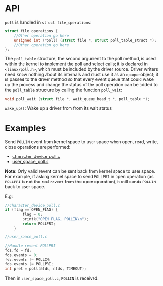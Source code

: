 # API

``poll`` is handled in ``struct file_operations``:

```c
struct file_operations {
    //Other operation go here
    unsigned int (*poll) (struct file *, struct poll_table_struct *);
    //Other operation go here
};
```

The ``poll_table`` structure, the second argument to the poll method, is used within the kernel to implement the poll and select calls; it is declared in ``<linux/poll.h>``, which must be included by the driver source. Driver writers need know nothing about its internals and must use it as an ``opaque`` object; it is passed to the driver method so that every event queue that could wake up the process and change the status of the poll operation can be added to the ``poll_table`` structure by calling the function ``poll_wait``:

```c
void poll_wait (struct file *, wait_queue_head_t *, poll_table *);
```

``wake_up()``: Wake up a driver from from its wait status

# Examples

Send ``POLLIN`` event from kernel space to user space when open, read, write, close operations are performed:

* [character_device_poll.c](character_device_poll.c)
* [user_space_poll.c](user_space_poll.c)

**Note**: Only valid revent can be sent back from kernel space to user space. For example, if asking kernel space to send ``POLLPRI`` in open operation (as ``POLLPRI`` is not the real ``revent`` from the open operation), it still sends ``POLLIN`` back to user space. 

E.g:

```c
//character_device_poll.c
if (flag == OPEN_FLAG) {
		flag = 0;
		printk("OPEN_FLAG, POLLIN\n");
		return POLLPRI;
	}
```

```c
//user_space_poll.c

//Handle revent POLLPRI
fds.fd = fd;
fds.events = 0;
fds.events |= POLLIN;
fds.events |= POLLPRI;
int pret = poll(&fds, nfds, TIMEOUT);
```

Then in ``user_space_poll.c``, ``POLLIN`` is received.
